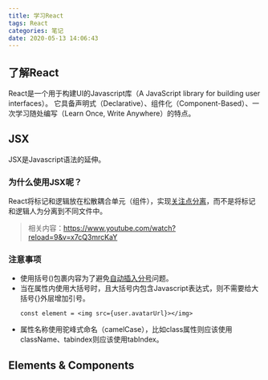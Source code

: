 ```yaml
---
title: 学习React
tags: React
categories: 笔记
date: 2020-05-13 14:06:43
---
```



## 了解React

React是一个用于构建UI的Javascript库（A JavaScript library for building user interfaces）。
它具备声明式（Declarative）、组件化（Component-Based）、一次学习随处编写（Learn Once, Write Anywhere）的特点。

## JSX

JSX是Javascript语法的延伸。

### 为什么使用JSX呢？
React将标记和逻辑放在松散耦合单元（组件），实现[关注点分离](https://en.wikipedia.org/wiki/Separation_of_concerns)，而不是将标记和逻辑人为分离到不同文件中。

> 相关内容：https://www.youtube.com/watch?reload=9&v=x7cQ3mrcKaY

### 注意事项
- 使用括号()包裹内容为了避免[自动插入分号](https://stackoverflow.com/questions/2846283/what-are-the-rules-for-javascripts-automatic-semicolon-insertion-asi)问题。
- 当在属性内使用大括号时，且大括号内包含Javascript表达式，则不需要给大括号{}外层增加引号。
  ```
  const element = <img src={user.avatarUrl}></img>
  ```
- 属性名称使用驼峰式命名（camelCase），比如class属性则应该使用className、tabindex则应该使用tabIndex。

## Elements & Components